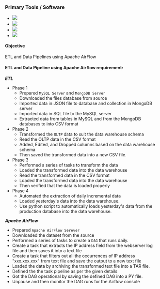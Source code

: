 ### Primary Tools / Software
- <img src="https://img.shields.io/badge/mysql-%2300f.svg?style=for-the-badge&logo=mysql&logoColor=white">
- <img src="https://img.shields.io/badge/python-3670A0?style=for-the-badge&logo=python&logoColor=ffdd54">
- <img src="https://img.shields.io/badge/Apache%20Airflow-017CEE?style=for-the-badge&logo=Apache%20Airflow&logoColor=white">
- <img src="https://img.shields.io/badge/shell_script-%23121011.svg?style=for-the-badge&logo=gnu-bash&logoColor=white"></p>

#### Objective
ETL and Data Pipelines using Apache AirFlow

#### ETL and Data Pipeline using Apache Airflow requirement:
***ETL*** <br>

- Phase 1
  - Prepared `MySQL Server` and `MongoDB Server`
  - Downloaded the files database from source
  - Imported data in JSON file to database and collection in MongoDB server
  - Imported data in SQL file to the MySQL server
  - Extracted data from tables in MySQL and from the MongoDB databases to into CSV format
- Phase 2
  - Transformed the `OLTP` data to suit the data warehouse schema
  - Read the OLTP data in the CSV format
  - Added, Edited, and Dropped columns based on the data warehouse schema 
  - Then saved the transformed data into a new CSV file.
- Phase 3
  -  Performed a series of tasks to transform the data 
  -  Loaded the transformed data into the data warehouse 
  -  Read the transformed data in the CSV format
  -  Loaded the transformed data into the data warehouse
  -  Then verified that the data is loaded properly
- Phase 4
  - Automated the extraction of daily incremental data
  - Loaded yesterday's data into the data warehouse. 
  - Use python script to automatically loads yesterday's data from the production database into the data warehouse.

***Apache AirFlow***<br>

- Prepared `Apache AirFlow Serever`
- Downloaded the dataset from the source
- Performed a series of tasks to create a `DAG` that runs daily.
- Create a task that extracts the IP address field from the webserver log file and then saves it into a text file
- Create a task that filters out all the occurrences of IP address "xxx.xxx.xxx" from text file and save the output to a new text file
- Loaded the data by archiving the transformed text file into a TAR file.
- Defined the the task pipeline as per the given details
- Got the DAG operational by saving the defined DAG into a PY file.
- Unpause and then monitor the DAG runs for the Airflow console

